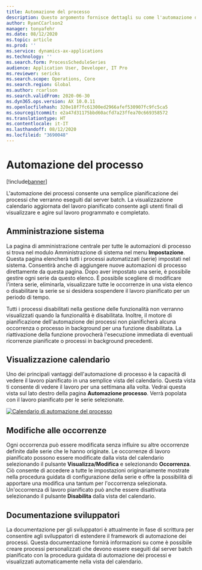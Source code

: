 ```yaml
---
title: Automazione del processo
description: Questo argomento fornisce dettagli su come l'automazione dei processi consente una semplice pianificazione dei processi che verranno eseguiti dal server batch.
author: RyanCCarlson2
manager: tonyafehr
ms.date: 08/12/2020
ms.topic: article
ms.prod: ''
ms.service: dynamics-ax-applications
ms.technology: ''
ms.search.form: ProcessScheduleSeries
audience: Application User, Developer, IT Pro
ms.reviewer: sericks
ms.search.scope: Operations, Core
ms.search.region: Global
ms.author: rcarlson
ms.search.validFrom: 2020-06-30
ms.dyn365.ops.version: AX 10.0.11
ms.openlocfilehash: 320e18f7fc61300ed2966afef530907fc9fc5ca5
ms.sourcegitcommit: e2a47d31175bbd60acfd7a23ffea70c669358572
ms.translationtype: HT
ms.contentlocale: it-IT
ms.lasthandoff: 08/12/2020
ms.locfileid: "3690048"
---
```

# <a name="process-automation"></a>Automazione del processo

[!include[banner](../includes/banner.md)]

L'automazione dei processi consente una semplice pianificazione dei processi che verranno eseguiti dal server batch. La visualizzazione calendario aggiornata del lavoro pianificato consente agli utenti finali di visualizzare e agire sul lavoro programmato e completato.

## <a name="administration"></a>Amministrazione sistema

La pagina di amministrazione centrale per tutte le automazioni di processo si trova nel modulo Amministrazione di sistema nel menu **Impostazione**. Questa pagina elencherà tutti i processi automatizzati (serie) impostati nel sistema. Consentirà anche di aggiungere nuove automazioni di processo direttamente da questa pagina. Dopo aver impostato una serie, è possibile gestire ogni serie da questo elenco. È possibile scegliere di modificare l'intera serie, eliminarla, visualizzare tutte le occorrenze in una vista elenco o disabilitare la serie se si desidera sospendere il lavoro pianificato per un periodo di tempo. 

Tutti i processi disabilitati nella gestione delle funzionalità non verranno visualizzati quando la funzionalità è disabilitata. Inoltre, il motore di pianificazione dell'automazione dei processi non pianificherà alcuna occorrenza o processo in background per una funzione disabilitata. La riattivazione della funzione provocherà l'esecuzione immediata di eventuali ricorrenze pianificate o processi in background precedenti.

## <a name="calendar-view"></a>Visualizzazione calendario 
Uno dei principali vantaggi dell'automazione di processo è la capacità di vedere il lavoro pianificato in una semplice vista del calendario.  Questa vista ti consente di vedere il lavoro per una settimana alla volta. Vedrai questa vista sul lato destro della pagina **Automazione processo**. Verrà popolata con il lavoro pianificato per le serie selezionate. 

[![Calendario di automazione del processo](./media/CalendarView2.png)](./media/CalendarView2.png)

## <a name="occurrence-changes"></a>Modifiche alle occorrenze
Ogni occorrenza può essere modificata senza influire su altre occorrenze definite dalle serie che le hanno originate. Le occorrenze di lavoro pianificato possono essere modificate dalla vista del calendario selezionando il pulsante **Visualizza/Modifica** e selezionando **Occorrenza**. Ciò consente di accedere a tutte le impostazioni originariamente mostrate nella procedura guidata di configurazione della serie e offre la possibilità di apportare una modifica una tantum per l'occorrenza selezionata. Un'occorrenza di lavoro pianificato può anche essere disattivata selezionando il pulsante **Disabilita** dalla vista del calendario. 

## <a name="developer-documentation"></a>Documentazione sviluppatori 
La documentazione per gli sviluppatori è attualmente in fase di scrittura per consentire agli sviluppatori di estendere il framework di automazione dei processi. Questa documentazione fornirà informazioni su come è possibile creare processi personalizzati che devono essere eseguiti dal server batch pianificato con la procedura guidata di automazione dei processi e visualizzati automaticamente nella vista del calendario.
